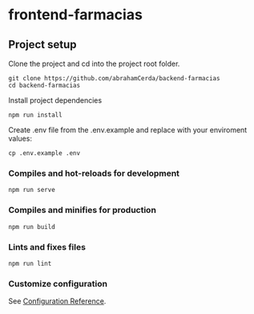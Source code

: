 # frontend-farmacias

## Project setup
Clone the project and cd into the project root folder.
~~~
git clone https://github.com/abrahamCerda/backend-farmacias
cd backend-farmacias
~~~
Install project dependencies
~~~
npm run install
~~~
Create .env file from the .env.example and replace with your enviroment values:
~~~
cp .env.example .env
~~~

### Compiles and hot-reloads for development
```
npm run serve
```

### Compiles and minifies for production
```
npm run build
```

### Lints and fixes files
```
npm run lint
```

### Customize configuration
See [Configuration Reference](https://cli.vuejs.org/config/).
